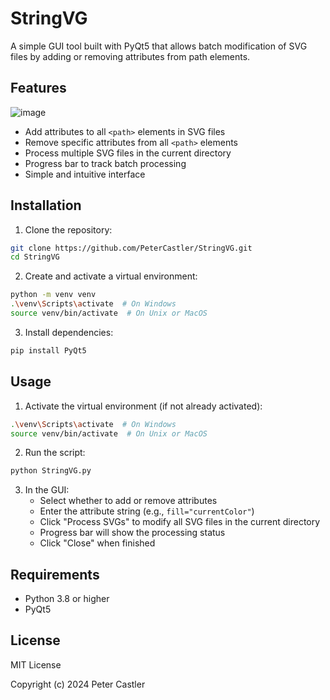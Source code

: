 # StringVG

A simple GUI tool built with PyQt5 that allows batch modification of SVG files by adding or removing attributes from path elements.

## Features

![image](https://github.com/user-attachments/assets/4189aa29-a07e-41f8-b3c5-b3ca57fa12fe)


- Add attributes to all `<path>` elements in SVG files
- Remove specific attributes from all `<path>` elements
- Process multiple SVG files in the current directory
- Progress bar to track batch processing
- Simple and intuitive interface

## Installation

1. Clone the repository:
```bash
git clone https://github.com/PeterCastler/StringVG.git
cd StringVG
```

2. Create and activate a virtual environment:
```bash
python -m venv venv
.\venv\Scripts\activate  # On Windows
source venv/bin/activate  # On Unix or MacOS
```

3. Install dependencies:
```bash
pip install PyQt5
```

## Usage

1. Activate the virtual environment (if not already activated):
```bash
.\venv\Scripts\activate  # On Windows
source venv/bin/activate  # On Unix or MacOS
```

2. Run the script:
```bash
python StringVG.py
```

3. In the GUI:
   - Select whether to add or remove attributes
   - Enter the attribute string (e.g., `fill="currentColor"`)
   - Click "Process SVGs" to modify all SVG files in the current directory
   - Progress bar will show the processing status
   - Click "Close" when finished

## Requirements

- Python 3.8 or higher
- PyQt5

## License

MIT License

Copyright (c) 2024 Peter Castler
